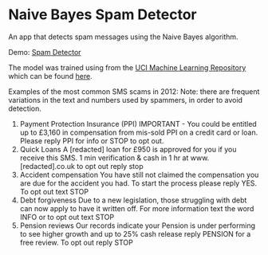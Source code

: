 Naive Bayes Spam Detector
======
An app that detects spam messages using the Naive Bayes algorithm.

Demo: [Spam Detector](https://spamdetector.herokuapp.com/)

The model was trained using from the [UCI Machine Learning Repository](https://archive.ics.uci.edu/ml/datasets/SMS+Spam+Collection) which can be found [here](https://github.com/iliyaML/naive-bayes-spam-detector/blob/master/spam_collection.txt).

Examples of the most common SMS scams in 2012:
Note: there are frequent variations in the text and numbers used by spammers, in order to avoid detection.

1. Payment Protection Insurance (PPI)
IMPORTANT - You could be entitled up to £3,160 in compensation from mis-sold PPI on a credit card or loan. Please reply PPI for info or STOP to opt out.
2. Quick Loans
A [redacted] loan for £950 is approved for you if you receive this SMS. 1 min verification & cash in 1 hr at www.[redacted].co.uk to opt out reply stop
3. Accident compensation
You have still not claimed the compensation you are due for the accident you had. To start the process please reply YES. To opt out text STOP
4. Debt forgiveness
Due to a new legislation, those struggling with debt can now apply to have it written off. For more information text the word INFO or to opt out text STOP
5. Pension reviews
Our records indicate your Pension is under performing to see higher growth and up to 25% cash release reply PENSION for a free review. To opt out reply STOP